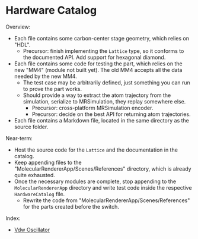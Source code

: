 # Hardware Catalog

Overview:
- Each file contains some carbon-center stage geometry, which relies on "HDL".
  - Precursor: finish implementing the `Lattice` type, so it conforms to the documented API. Add support for hexagonal diamond.
- Each file contains some code for testing the part, which relies on the new "MM4" (module not built yet). The old MM4 accepts all the data needed by the new MM4.
  - The test case may be arbitrarily defined, just something you can run to prove the part works.
  - Should provide a way to extract the atom trajectory from the simulation, serialize to MRSimulation, they replay somewhere else.
    - Precursor: cross-platform MRSimulation encoder.
    - Precursor: decide on the best API for returning atom trajectories.
- Each file contains a Markdown file, located in the same directory as the source folder.

Near-term:
- Host the source code for the `Lattice` and the documentation in the catalog.
- Keep appending files to the "MolecularRendererApp/Scenes/References" directory, which is already quite exhausted.
- Once the necessary modules are complete, stop appending to the `MolecularRendererApp` directory and write test code inside the respective `HardwareCatalog` file.
  - Rewrite the code from "MolecularRendererApp/Scenes/References" for the parts created before the switch.

Index:
- [Vdw Oscillator](./VdwOscillator/VdwOscillator.md)
